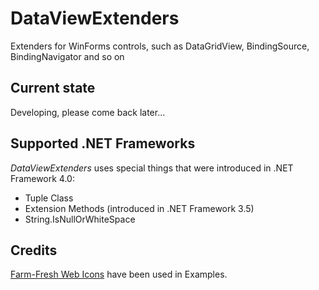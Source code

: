 # DataViewExtenders

Extenders for WinForms controls, such as DataGridView, BindingSource, BindingNavigator and so on

## Current state

Developing, please come back later...

## Supported .NET Frameworks

_DataViewExtenders_ uses special things that were introduced in .NET Framework 4.0: 
- Tuple Class
- Extension Methods (introduced in .NET Framework 3.5)
- String.IsNullOrWhiteSpace


## Credits

[Farm-Fresh Web Icons](http://www.fatcow.com/free-icons) have been used in Examples.


